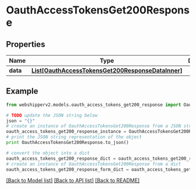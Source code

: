 # OauthAccessTokensGet200Response


## Properties
Name | Type | Description | Notes
------------ | ------------- | ------------- | -------------
**data** | [**List[OauthAccessTokensGet200ResponseDataInner]**](OauthAccessTokensGet200ResponseDataInner.md) |  | [optional] 

## Example

```python
from webshipperv2.models.oauth_access_tokens_get200_response import OauthAccessTokensGet200Response

# TODO update the JSON string below
json = "{}"
# create an instance of OauthAccessTokensGet200Response from a JSON string
oauth_access_tokens_get200_response_instance = OauthAccessTokensGet200Response.from_json(json)
# print the JSON string representation of the object
print OauthAccessTokensGet200Response.to_json()

# convert the object into a dict
oauth_access_tokens_get200_response_dict = oauth_access_tokens_get200_response_instance.to_dict()
# create an instance of OauthAccessTokensGet200Response from a dict
oauth_access_tokens_get200_response_form_dict = oauth_access_tokens_get200_response.from_dict(oauth_access_tokens_get200_response_dict)
```
[[Back to Model list]](../README.md#documentation-for-models) [[Back to API list]](../README.md#documentation-for-api-endpoints) [[Back to README]](../README.md)



